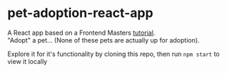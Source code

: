 # pet-adoption-react-app

A React app based on a Frontend Masters [tutorial](https://frontendmasters.com/courses/complete-react-v8/).  
"Adopt" a pet... (None of these pets are actually up for adoption).  

Explore it for it's functionality by cloning this repo, then run `npm start` to view it locally
